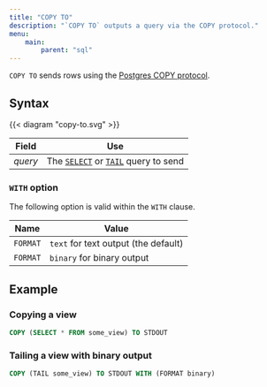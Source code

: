 ```yaml
---
title: "COPY TO"
description: "`COPY TO` outputs a query via the COPY protocol."
menu:
    main:
        parent: "sql"
---
```


`COPY TO` sends rows using the [Postgres COPY protocol](https://www.postgresql.org/docs/current/sql-copy.html).

## Syntax

{{< diagram "copy-to.svg" >}}

Field | Use
------|-----
_query_ | The [`SELECT`](/sql/select) or [`TAIL`](/sql/tail) query to send

### `WITH` option

The following option is valid within the `WITH` clause.

Name | Value
-----|-------
`FORMAT` | `text` for text output (the default)
`FORMAT` | `binary` for binary output

## Example

### Copying a view

```sql
COPY (SELECT * FROM some_view) TO STDOUT
```

### Tailing a view with binary output

```sql
COPY (TAIL some_view) TO STDOUT WITH (FORMAT binary)
```
